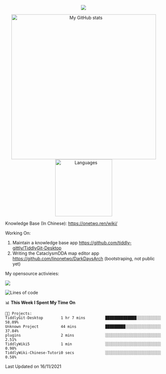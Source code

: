 <a href="https://github.com/linonetwo">
    <p align="center">
        <img src="https://github-profile-trophy.vercel.app/?username=linonetwo&column=7&theme=onedark"/>
    </p>
</a>
<a align="center" href="https://github.com/linonetwo">
  <p align="center">
    <img src="https://github-readme-stats.vercel.app/api?username=linonetwo&show_icons=true&count_private=true" alt="My GitHub stats" width="465"/>
    <img src="https://github-readme-stats.vercel.app/api/top-langs/?username=linonetwo&layout=compact&langs_count=10" alt="Languages" height="183">
  </p>
</a>

Knowledge Base (In Chinese): https://onetwo.ren/wiki/

Working On: 

1. Maintain a knowledge base app https://github.com/tiddly-gittly/TiddlyGit-Desktop
1. Writing the CataclysmDDA map editor app https://github.com/linonetwo/DarkDaysArch (bootstraping, not public yet)

My opensource activieies:

![](https://visitor-badge.glitch.me/badge?page_id=linonetwo.linonetwo)

<!--START_SECTION:waka-->
![Lines of code](https://img.shields.io/badge/From%20Hello%20World%20I%27ve%20Written-2.5%20million%20lines%20of%20code-blue)

📊 **This Week I Spent My Time On** 

```text
🐱‍💻 Projects: 
TiddlyGit-Desktop        1 hr 7 mins         ██████████████░░░░░░░░░░░   58.09% 
Unknown Project          44 mins             █████████░░░░░░░░░░░░░░░░   37.84% 
plugins                  2 mins              ░░░░░░░░░░░░░░░░░░░░░░░░░   2.51% 
TiddlyWiki5              1 min               ░░░░░░░░░░░░░░░░░░░░░░░░░   0.98% 
TiddlyWiki-Chinese-Tutori0 secs              ░░░░░░░░░░░░░░░░░░░░░░░░░   0.58%

```


 Last Updated on 16/11/2021
<!--END_SECTION:waka-->
